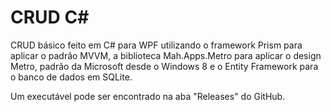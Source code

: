 # CRUD C#
CRUD básico feito em C# para WPF utilizando o framework Prism para aplicar o padrão MVVM, a biblioteca Mah.Apps.Metro para aplicar o design Metro, padrão da Microsoft desde o Windows 8 e o Entity Framework para o banco de dados em SQLite.

Um executável pode ser encontrado na aba "Releases" do GitHub.
